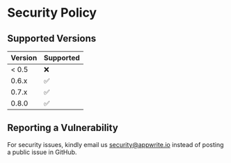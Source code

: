 # Security Policy

## Supported Versions

| Version | Supported          |
| ------- | ------------------ |
| < 0.5   | :x:                |
| 0.6.x   | :white_check_mark: |
| 0.7.x   | :white_check_mark: |
| 0.8.0   | :white_check_mark: |

## Reporting a Vulnerability

For security issues, kindly email us security@appwrite.io instead of posting a public issue in GitHub.
